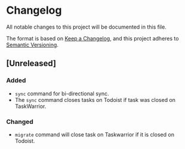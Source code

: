 # Changelog
All notable changes to this project will be documented in this file.

The format is based on [Keep a Changelog](https://keepachangelog.com/en/1.0.0/),
and this project adheres to [Semantic Versioning](https://semver.org/spec/v2.0.0.html).

## [Unreleased]
### Added
- `sync` command for bi-directional sync.
- The `sync` command closes tasks on Todoist if task was closed on TaskWarrior.

### Changed
- `migrate` command will close task on Taskwarrior if it is closed on
  Todoist.
